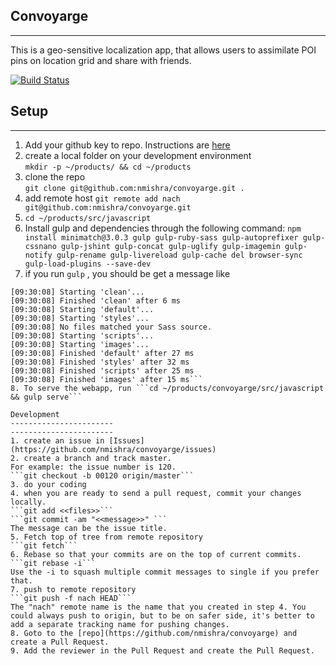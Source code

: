 Convoyarge
-------------------------
-------------------------
This is a geo-sensitive localization app, that allows users to assimilate POI pins on location grid and share with friends.  

[![Build Status](https://travis-ci.org/nmishra/convoyarge.svg?branch=master)](https://travis-ci.org/nmishra/convoyarge)

Setup
------------------------------
------------------------------
1. Add your github key to repo. Instructions are [here](https://help.github.com/articles/generating-an-ssh-key/)
2. create a local folder on your development environment  
```mkdir -p ~/products/ && cd ~/products```
3. clone the repo  
```git clone git@github.com:nmishra/convoyarge.git .```
4. add remote host 
```git remote add nach git@github.com:nmishra/convoyarge.git```
5. ```cd ~/products/src/javascript```
6. Install gulp and dependencies through the following command:
```npm install minimatch@3.0.3 gulp gulp-ruby-sass gulp-autoprefixer gulp-cssnano gulp-jshint gulp-concat gulp-uglify gulp-imagemin gulp-notify gulp-rename gulp-livereload gulp-cache del browser-sync gulp-load-plugins --save-dev```
7. if you run ```gulp``` , you should be get a message like  
```[09:30:08] Using gulpfile ~/products/convoyarge/src/javascript/gulpfile.js
[09:30:08] Starting 'clean'...
[09:30:08] Finished 'clean' after 6 ms
[09:30:08] Starting 'default'...
[09:30:08] Starting 'styles'...
[09:30:08] No files matched your Sass source.
[09:30:08] Starting 'scripts'...
[09:30:08] Starting 'images'...
[09:30:08] Finished 'default' after 27 ms
[09:30:08] Finished 'styles' after 32 ms
[09:30:08] Finished 'scripts' after 25 ms
[09:30:08] Finished 'images' after 15 ms```  
8. To serve the webapp, run ```cd ~/products/convoyarge/src/javascript && gulp serve```

Development 
-----------------------
-----------------------
1. create an issue in [Issues](https://github.com/nmishra/convoyarge/issues)
2. create a branch and track master. 
For example: the issue number is 120.
```git checkout -b 00120 origin/master```
3. do your coding
4. when you are ready to send a pull request, commit your changes locally.  
```git add <<files>>```  
```git commit -am "<<message>>" ```  
The message can be the issue title.
5. Fetch top of tree from remote repository  
```git fetch```
6. Rebase so that your commits are on the top of current commits.  
```git rebase -i```
Use the -i to squash multiple commit messages to single if you prefer that.
7. push to remote repository  
```git push -f nach HEAD```
The "nach" remote name is the name that you created in step 4. You could always push to origin, but to be on safer side, it's better to add a separate tracking name for pushing changes.
8. Goto to the [repo](https://github.com/nmishra/convoyarge) and create a Pull Request.
9. Add the reviewer in the Pull Request and create the Pull Request.
 
